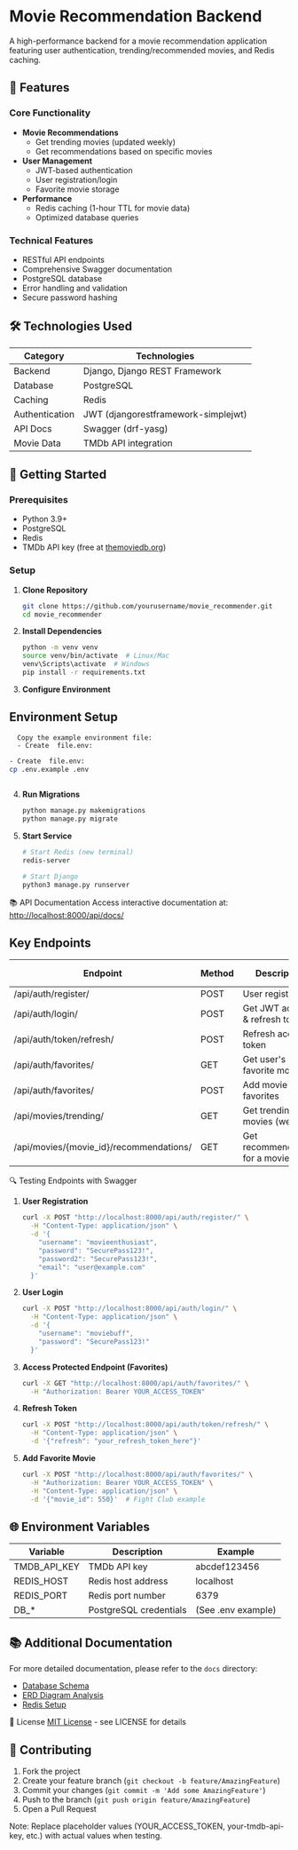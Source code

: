 # Movie Recommendation Backend

A high-performance backend for a movie recommendation application featuring user authentication, trending/recommended movies, and Redis caching.

## 🎯 Features

### Core Functionality

- **Movie Recommendations**
  - Get trending movies (updated weekly)
  - Get recommendations based on specific movies
- **User Management**
  - JWT-based authentication
  - User registration/login
  - Favorite movie storage
- **Performance**
  - Redis caching (1-hour TTL for movie data)
  - Optimized database queries

### Technical Features

- RESTful API endpoints
- Comprehensive Swagger documentation
- PostgreSQL database
- Error handling and validation
- Secure password hashing

## 🛠️ Technologies Used

| Category        | Technologies                          |
|-----------------|---------------------------------------|
| Backend         | Django, Django REST Framework         |
| Database        | PostgreSQL                            |
| Caching         | Redis                                 |
| Authentication  | JWT (djangorestframework-simplejwt)   |
| API Docs        | Swagger (drf-yasg)                    |
| Movie Data      | TMDb API integration                  |

## 🚀 Getting Started

### Prerequisites

- Python 3.9+
- PostgreSQL
- Redis
- TMDb API key (free at [themoviedb.org](https://www.themoviedb.org/settings/api))

### Setup

1. **Clone Repository**

    ```bash
    git clone https://github.com/yourusername/movie_recommender.git
    cd movie_recommender
    ```

2. **Install Dependencies**

    ```bash
    python -m venv venv
    source venv/bin/activate  # Linux/Mac
    venv\Scripts\activate  # Windows
    pip install -r requirements.txt
    ```

3. **Configure Environment**

  ## Environment Setup
      Copy the example environment file:
      - Create  file.env:
   ```bash
   - Create  file.env:
   cp .env.example .env
    
  ```
4. **Run Migrations**

    ```bash
    python manage.py makemigrations
    python manage.py migrate
    ```

5. **Start Service**

    ```bash
    # Start Redis (new terminal)
    redis-server

    # Start Django
    python3 manage.py runserver
    ```

📚 API Documentation
Access interactive documentation at:
<http://localhost:8000/api/docs/>

## Key Endpoints

| Endpoint                                | Method | Description                   | Auth Required |
|-----------------------------------------|--------|-------------------------------|---------------|
| /api/auth/register/                     | POST   | User registration             | No            |
| /api/auth/login/                        | POST   | Get JWT access & refresh tokens | No          |
| /api/auth/token/refresh/                | POST   | Refresh access token          | No            |
| /api/auth/favorites/                    | GET    | Get user's favorite movies     | Yes           |
| /api/auth/favorites/                    | POST   | Add movie to favorites         | Yes           |
| /api/movies/trending/                   | GET    | Get trending movies (weekly)   | No            |
| /api/movies/{movie_id}/recommendations/ | GET    | Get recommendations for a movie | No          |

🔍 Testing Endpoints with Swagger

1. **User Registration**

    ```bash
    curl -X POST "http://localhost:8000/api/auth/register/" \
      -H "Content-Type: application/json" \
      -d '{
        "username": "movieenthusiast",
        "password": "SecurePass123!",
        "password2": "SecurePass123!",
        "email": "user@example.com"
      }'
    ```

2. **User Login**

    ```bash
    curl -X POST "http://localhost:8000/api/auth/login/" \
      -H "Content-Type: application/json" \
      -d '{
        "username": "moviebuff",
        "password": "SecurePass123!"
      }'
    ```

3. **Access Protected Endpoint (Favorites)**

    ```bash
    curl -X GET "http://localhost:8000/api/auth/favorites/" \
      -H "Authorization: Bearer YOUR_ACCESS_TOKEN"
    ```

4. **Refresh Token**

    ```bash
    curl -X POST "http://localhost:8000/api/auth/token/refresh/" \
      -H "Content-Type: application/json" \
      -d '{"refresh": "your_refresh_token_here"}'
    ```

5. **Add Favorite Movie**

    ```bash
    curl -X POST "http://localhost:8000/api/auth/favorites/" \
      -H "Authorization: Bearer YOUR_ACCESS_TOKEN" \
      -H "Content-Type: application/json" \
      -d '{"movie_id": 550}'  # Fight Club example
    ```

## 🌐 Environment Variables

| Variable      | Description            | Example                      |
|---------------|------------------------|------------------------------|
| TMDB_API_KEY  | TMDb API key           | abcdef123456                 |
| REDIS_HOST    | Redis host address      | localhost                    |
| REDIS_PORT    | Redis port number       | 6379                        |
| DB_*          | PostgreSQL credentials | (See .env example)           |

## 📚 Additional Documentation

For more detailed documentation, please refer to the `docs` directory:

- [Database Schema](movie_recommender/docs/Database_schema.md)
- [ERD Diagram Analysis](movie_recommender/docs/ERD_Diagram_Analysis.md)
- [Redis Setup](movie_recommender/docs/REDIS_SETUP.md)

📜 License
[MIT License](LICENSE) - see LICENSE for details

## 🤝 Contributing

1. Fork the project
2. Create your feature branch (`git checkout -b feature/AmazingFeature`)
3. Commit your changes (`git commit -m 'Add some AmazingFeature'`)
4. Push to the branch (`git push origin feature/AmazingFeature`)
5. Open a Pull Request

Note: Replace placeholder values (YOUR_ACCESS_TOKEN, your-tmdb-api-key, etc.) with actual values when testing.
